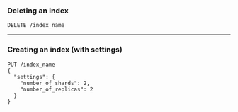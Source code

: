 ### Deleting an index

```
DELETE /index_name
```

---

### Creating an index (with settings)

```
PUT /index_name
{
  "settings": {
    "number_of_shards": 2,
    "number_of_replicas": 2
  }
}
```

